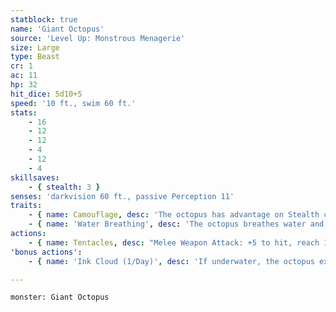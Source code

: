 ```yaml
---
statblock: true
name: 'Giant Octopus'
source: 'Level Up: Monstrous Menagerie'
size: Large
type: Beast
cr: 1
ac: 11
hp: 32
hit_dice: 5d10+5
speed: '10 ft., swim 60 ft.'
stats:
    - 16
    - 12
    - 12
    - 4
    - 12
    - 4
skillsaves:
    - { stealth: 3 }
senses: 'darkvision 60 ft., passive Perception 11'
traits:
    - { name: Camouflage, desc: 'The octopus has advantage on Stealth checks.' }
    - { name: 'Water Breathing', desc: 'The octopus breathes water and can hold its breath for 1 hour while in air.' }
actions:
    - { name: Tentacles, desc: "Melee Weapon Attack: +5 to hit, reach 15 ft., one target. Hit: 8 (2d4+3) bludgeoning damage. If the target is a creature, it is grappled (escape DC 13). Until this grapple ends, the target is restrained, and the octopus can't attack a different target with its tentacles." }
'bonus actions':
    - { name: 'Ink Cloud (1/Day)', desc: 'If underwater, the octopus exudes a cloud of ink in a 20-foot-radius sphere, extending around corners. The area is heavily obscured for 1 minute unless dispersed by a strong current.' }

---
```

```statblock
monster: Giant Octopus
```
